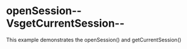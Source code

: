 openSession--VsgetCurrentSession--
==================================

This example demonstrates the openSession() and getCurrentSession()
